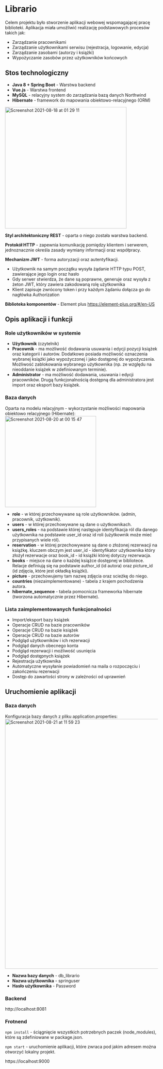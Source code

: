 # Librario
Celem projektu było stworzenie aplikacji webowej wspomagającej pracę biblioteki. Aplikacja miała umożliwić realizację podstawowych procesów takich jak:
- Zarządzanie pracownikami
- Zarządzanie użytkownikami serwisu (rejestracja, logowanie, edycja)
- Zarządzanie zasobami (autorzy i książki)
- Wypożyczanie zasobów przez użytkowników końcowych

## Stos technologiczny
- **Java 8 + Spring Boot** - Warstwa backend
- **Vue.js** - Warstwa frontend
- **MySQL** - relacyjny system do zarządzania bazą danych Northwind
- **Hibernate** - framework do mapowania obiektowo-relacyjnego (ORM)

<img width="400" alt="Screenshot 2021-08-18 at 01 29 11" src="https://user-images.githubusercontent.com/34041060/129813625-8bfd5643-ada6-4186-80c3-0ec9088d117b.png">

**Styl architektoniczny REST** - oparta o niego została warstwa backend.

**Protokół HTTP** - zapewnia komunikację pomiędzy klientem i serwerem, jednoznacznie określa zasady wymiany informacji oraz współpracy.

**Mechanizm JWT** - forma autoryzacji oraz autentyfikacji.
- Użytkownik na samym początku wysyła żądanie HTTP typu POST, zawierające jego login oraz hasło
- Gdy serwer stwierdza, że dane są poprawne, generuje oraz wysyła z żeton JWT, który zawiera zakodowaną rolę użytkownika
- Klient zapisuje zwrócony token i przy każdym żądaniu dołącza go do nagłówka Authorization

**Biblioteka komponentów** - Element plus https://element-plus.org/#/en-US

## Opis aplikacji i funkcji
### Role użytkowników w systemie
- **Użytkownik** (czytelnik)
- **Pracownik** - ma możliwość dodawania usuwania i edycji pozycji książek oraz kategorii i autorów. Dodatkowo posiada możliwość oznaczenia wybranej książki jako wypożyczonej i jako dostępnej do wypożyczenia. Możliwość zablokowania wybranego użytkownika (np. ze względu na nieoddanie książek w zdefiniowanym terminie).
- **Administrator** - ma możliwość dodawania, usuwania i edycji pracowników. Drugą funkcjonalnością dostępną dla administratora jest import oraz eksport bazy książek.

### Baza danych
Oparta na modelu relacyjnym - wykorzystanie możliwości mapowania obiektowo relacyjnego (Hibernate):
<img width="300" alt="Screenshot 2021-08-20 at 00 15 47" src="https://user-images.githubusercontent.com/34041060/130151453-6c426628-ece9-43a2-8c98-fe3d0d698560.png">
- **role** - w której przechowywane są role użytkowników. (admin, pracownik, użytkownik).
- **users** - w której przechowywane są dane o użytkownikach.
- **users_roles** - na podstawie której następuje identyfikacja ról dla danego użytkownika na podstawie user_id oraz id roli (użytkownik może mieć przypisanych wiele ról).
- **reservation** - w której przechowywane są dane o złożonej rezerwacji na książkę. kluczem obczym jest user_id - identyfikator użytkownika który złożył rezerwacje oraz book_id - id książki której dotyczy rezerwacja.
- **books** - miejsce na dane o każdej książce dostępnej w bibliotece. Relacje definiują się na podstawie author_id (id autora) oraz picture_id (id zdjęcia, które jest okładką książki).
- **picture** - przechowujemy tam nazwę zdjęcia oraz scieżkę do niego.
- **countries** (niezaimplementowane) - tabela z krajem pochodzenia autora.
- **hibernate_sequence** - tabela pomocnicza frameworka hibernate (tworzona automatycznie przez Hibernate).

### Lista zaimplementowanych funkcjonalności
- Import/eksport bazy książek
- Operacje CRUD na bazie pracowników
- Operacje CRUD na bazie książek
- Operacje CRUD na bazie autorów
- Podgląd użytkowników i ich rezerwacji
- Podgląd danych obecnego konta
- Podgląd rezerwacji i możliwość usunięcia
- Podgląd dostępnych książek
- Rejestracja użytkownika
- Automatyczne wysyłanie powiadomień na maila o rozpoczęciu i zakończeniu rezerwacji
- Dostęp do zawartości strony w zależności od uprawnień

## Uruchomienie aplikacji
### Baza danych
Konfiguracja bazy danych z pliku application.properties:
<img width="822" alt="Screenshot 2021-08-21 at 11 59 23" src="https://user-images.githubusercontent.com/34041060/130318316-4d60f6a2-c512-462a-936f-e5839c38673b.png">
- **Nazwa bazy danych** - db_librario
- **Nazwa użytkownika** - springuser
- **Hasło użytkownika** - Password

### Backend
http://localhost:8081

### Frotnend
`npm install` - ściągnięcie wszystkich potrzebnych paczek (node_modules), które są zdefiniowane w package.json.

`npm start` - uruchomienie aplikacji, które zwraca pod jakim adresem można otworzyć lokalny projekt.

https://localhost:9000









